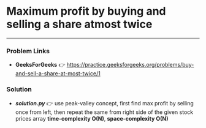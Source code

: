 # Maximum profit by buying and selling a share atmost twice

---

### Problem Links
- **__GeeksForGeeks__** :point_right: https://practice.geeksforgeeks.org/problems/buy-and-sell-a-share-at-most-twice/1

### Solution
- **_solution.py_** :point_right: use peak-valley concept, first find max profit by selling once from left, then repeat the same from right side of the given stock prices array  **time-complexity O(N)**, **space-complexity O(N)**

